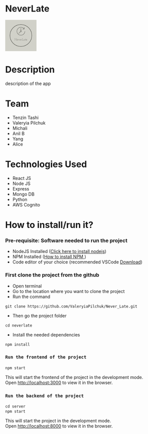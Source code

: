# NeverLate

<img src="src/static/NeverLate-logos.jpeg" width="100" height="100">

# Description

description of the app

# Team

- Tenzin Tashi
- Valeryia Pilchuk
- Michali
- Anil B
- Yang
- Alice

# Technologies Used

- React JS
- Node JS
- Express
- Mongo DB
- Python
- AWS Cognito

# How to install/run it?

### Pre-requisite: Software needed to run the project

- NodeJS Installed (<a href="https://nodejs.org/en/download/">Click here to install nodejs</a>)
- NPM Installed (<a href="https://docs.npmjs.com/downloading-and-installing-node-js-and-npm">How to install NPM </a>)
- Code editor of your choice (recommended VSCode <a href="https://code.visualstudio.com">Download</a>)

### First clone the project from the github

- Open terminal
- Go to the location where you want to clone the project
- Run the command

```
git clone https://github.com/ValeryiaPilchuk/Never_Late.git
```

- Then go the project folder

```
cd neverlate
```

- Install the needed dependencies

```
npm install
```

### `Run the frontend of the project`

```
npm start
```

This will start the frontend of the project in the development mode.<br>
Open [http://localhost:3000](http://localhost:3000) to view it in the browser.

### `Run the backend of the project`

```
cd server
npm start
```

This will start the project in the development mode.<br>
Open [http://localhost:8000](http://localhost:8000) to view it in the browser.
